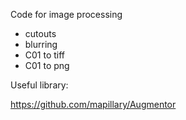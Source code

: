 Code for image processing
- cutouts
- blurring
- C01 to tiff
- C01 to png

Useful library:

https://github.com/mapillary/Augmentor
